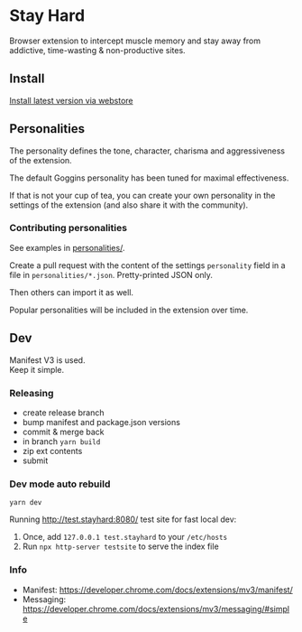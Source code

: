 # Stay Hard

Browser extension to intercept muscle memory and stay away from addictive, time-wasting & non-productive sites.

## Install
[Install latest version via webstore](https://chrome.google.com/webstore/detail/stay-hard/dakeldfmjelfoegkcnpggmegkhnfllge)

## Personalities

The personality defines the tone, character, charisma and aggressiveness of the extension.

The default Goggins personality has been tuned for maximal effectiveness.

If that is not your cup of tea, you can create your own personality in the settings of the extension (and also share it with the community).

### Contributing personalities

See examples in [personalities/](./personalities).

Create a pull request with the content of the settings `personality` field in a file in `personalities/*.json`. Pretty-printed JSON only.

Then others can import it as well.

Popular personalities will be included in the extension over time.

## Dev

Manifest V3 is used.   
Keep it simple.

### Releasing

-  create release branch
-  bump manifest and package.json versions
-  commit & merge back
-  in branch `yarn build`
-  zip ext contents
-  submit

### Dev mode auto rebuild
```
yarn dev
```

Running http://test.stayhard:8080/ test site for fast local dev:
1.  Once, add `127.0.0.1 test.stayhard` to your `/etc/hosts`
2.  Run `npx http-server testsite` to serve the index file

### Info

-  Manifest:  https://developer.chrome.com/docs/extensions/mv3/manifest/
-  Messaging: https://developer.chrome.com/docs/extensions/mv3/messaging/#simple